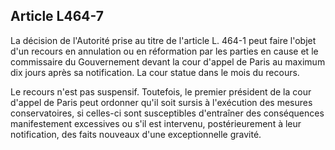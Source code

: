 Article L464-7
----
La décision de l'Autorité prise au titre de l'article L. 464-1 peut faire
l'objet d'un recours en annulation ou en réformation par les parties en cause et
le commissaire du Gouvernement devant la cour d'appel de Paris au maximum dix
jours après sa notification. La cour statue dans le mois du recours.

Le recours n'est pas suspensif. Toutefois, le premier président de la cour
d'appel de Paris peut ordonner qu'il soit sursis à l'exécution des mesures
conservatoires, si celles-ci sont susceptibles d'entraîner des conséquences
manifestement excessives ou s'il est intervenu, postérieurement à leur
notification, des faits nouveaux d'une exceptionnelle gravité.
